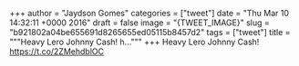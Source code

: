 
+++
author = "Jaydson Gomes"
categories = ["tweet"]
date = "Thu Mar 10 14:32:11 +0000 2016"
draft = false
image = "{TWEET_IMAGE}"
slug = "b921802a04be655691d8265655ed05115b8457d2"
tags = ["tweet"]
title = """Heavy Lero Johnny Cash! h..."""
+++
Heavy Lero Johnny Cash! https://t.co/2ZMehdblOC
